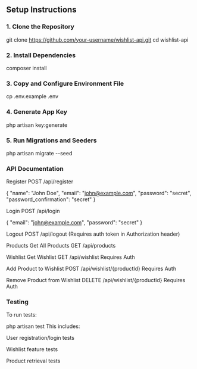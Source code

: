 ##  Setup Instructions

### 1. Clone the Repository

git clone https://github.com/your-username/wishlist-api.git
cd wishlist-api

### 2. Install Dependencies

composer install

### 3. Copy and Configure Environment File

cp .env.example .env

### 4.  Generate App Key

php artisan key:generate

### 5.  Run Migrations and Seeders

php artisan migrate --seed

### API Documentation

Register
POST /api/register

{
  "name": "John Doe",
  "email": "john@example.com",
  "password": "secret",
  "password_confirmation": "secret"
}

Login
POST /api/login

{
  "email": "john@example.com",
  "password": "secret"
}

Logout
POST /api/logout
(Requires auth token in Authorization header)

Products
Get All Products
GET /api/products

Wishlist
Get Wishlist
GET /api/wishlist
Requires Auth

Add Product to Wishlist
POST /api/wishlist/{productId}
Requires Auth

Remove Product from Wishlist
DELETE /api/wishlist/{productId}
Requires Auth

### Testing

To run tests:

php artisan test
This includes:

User registration/login tests

Wishlist feature tests

Product retrieval tests
